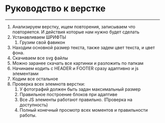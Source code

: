 # Руководство к верстке
----


1) Анализируем верстку, ищем повторения, записываем что повторяется. И действия которые нам нужно будет сделать
2) Устанавливаем ШРИФТЫ
	1) Грузим свой фавикон
3) Находим основной размер текста, также задем цвет текста, и цвет фона.
4) Скачиваем все svg файлы
5) Можно заранее скачать все картинки и разложить по папкам
6) Начинаем кодить с HEADER и FOOTER сразу адаптивно и js элементами
7) Кодим все остальное
8) Проверка всех элемнотв верстки:
	1) У фотографий должен быть задан максимальный размер
	2) Правильное построение блоков при адаптиве
	3) Все JS элементы работают правильно. (Проверка на доступность)
	4) Полный конечный просмотр всех моментов и правильности работы.
